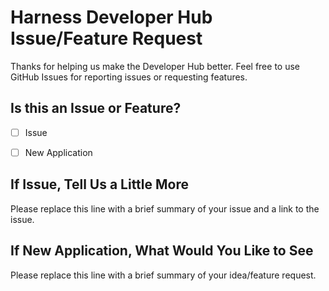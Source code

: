 # Harness Developer Hub Issue/Feature Request
Thanks for helping us make the Developer Hub better. Feel free to use GitHub Issues for reporting issues or requesting features. 

## Is this an Issue or Feature?

- [ ] Issue
- [ ] New Application


## If Issue, Tell Us a Little More

Please replace this line with a brief summary of your issue and a link to the issue. 

## If New Application, What Would You Like to See

Please replace this line with a brief summary of your idea/feature request. 
